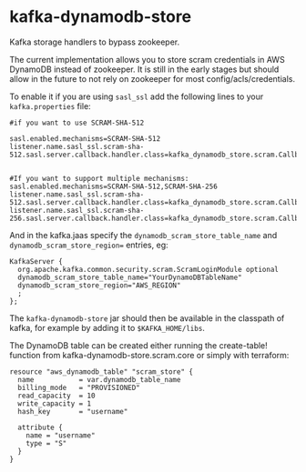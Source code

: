 # kafka-dynamodb-store
Kafka storage handlers to bypass zookeeper.


The current implementation allows you to store scram credentials in AWS DynamoDB instead of zookeeper. It is still in the early stages but should allow in the future to not rely on zookeeper for most config/acls/credentials.

To enable it if you are using `sasl_ssl` add the following lines to your `kafka.properties` file:

```
#if you want to use SCRAM-SHA-512

sasl.enabled.mechanisms=SCRAM-SHA-512
listener.name.sasl_ssl.scram-sha-512.sasl.server.callback.handler.class=kafka_dynamodb_store.scram.CallbackHandler


#If you want to support multiple mechanisms:
sasl.enabled.mechanisms=SCRAM-SHA-512,SCRAM-SHA-256
listener.name.sasl_ssl.scram-sha-512.sasl.server.callback.handler.class=kafka_dynamodb_store.scram.CallbackHandler
listener.name.sasl_ssl.scram-sha-256.sasl.server.callback.handler.class=kafka_dynamodb_store.scram.CallbackHandler

```

And in the kafka.jaas specify the `dynamodb_scram_store_table_name` and `dynamodb_scram_store_region=` entries, eg:
```
KafkaServer {
  org.apache.kafka.common.security.scram.ScramLoginModule optional
  dynamodb_scram_store_table_name="YourDynamoDBTableName"
  dynamodb_scram_store_region="AWS_REGION"
  ;
};
```

The `kafka-dynamodb-store` jar should then be available in the classpath of kafka, for example by adding it to `$KAFKA_HOME/libs`.

The DynamoDB table can be created either running the create-table! function from kafka-dynamodb-store.scram.core or simply with terraform:

```
resource "aws_dynamodb_table" "scram_store" {
  name           = var.dynamodb_table_name
  billing_mode   = "PROVISIONED"
  read_capacity  = 10
  write_capacity = 1
  hash_key       = "username"

  attribute {
    name = "username"
    type = "S"
  }
}
```
